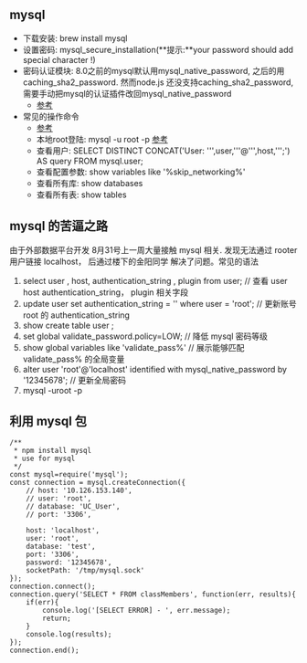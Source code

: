 ## mysql
- 下载安装: brew install mysql
- 设置密码: mysql_secure_installation(**提示:**your password should add special character !)
- 密码认证模块: 8.0之前的mysql默认用mysql_native_password, 之后的用caching_sha2_password. 然而node.js 还没支持caching_sha2_password, 需要手动把mysql的认证插件改回mysql_native_password
  - [参考](https://stackoverflow.com/questions/29866133/cant-connect-to-mysql-with-sequelize)
- 常见的操作命令
  - [参考](https://www.jianshu.com/p/92d47d986a4e)
  - 本地root登陆: mysql -u root -p   [参考](https://blog.csdn.net/helloxiaozhe/article/details/76229074)
  - 查看用户: SELECT DISTINCT CONCAT('User: ''',user,'''@''',host,''';') AS query FROM mysql.user;
  - 查看配置参数: show variables like '%skip_networking%'
  - 查看所有库: show databases
  - 查看所有表: show tables

## mysql 的苦逼之路
由于外部数据平台开发 8月31号上一周大量接触 mysql 相关. 发现无法通过 rooter 用户链接 localhost， 后通过楼下的金阳同学 解决了问题。常见的语法
1. select user , host, authentication_string , plugin from user; // 查看 user host authentication_string， plugin 相关字段
2. update user set authentication_string = '' where user = 'root'; // 更新账号 root 的 authentication_string
3. show create table user ;
4. set global validate_password.policy=LOW; // 降低 mysql 密码等级
5. show global variables like 'validate_pass%' // 展示能够匹配 validate_pass% 的全局变量
6. alter user 'root'@'localhost' identified with mysql_native_password by '12345678'; // 更新全局密码
7. mysql -uroot -p

## 利用 mysql 包
```
/**
 * npm install mysql
 * use for mysql
 */
const mysql=require('mysql');
const connection = mysql.createConnection({
	// host: '10.126.153.140',
	// user: 'root',
	// database: 'UC_User',
	// port: '3306',
  
	host: 'localhost',
	user: 'root',
	database: 'test',
	port: '3306',
	password: '12345678',
	socketPath: '/tmp/mysql.sock'
});
connection.connect();
connection.query('SELECT * FROM classMembers', function(err, results){
	if(err){
		console.log('[SELECT ERROR] - ', err.message);
		return;
	}
	console.log(results);
});
connection.end();
```